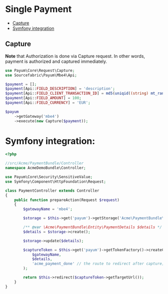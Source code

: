 # Single Payment

* [Capture](#capture)
* [Symfony integration](#symfony-integration)

## Capture

**Note** that Authorization is done via Capture request.
In other words, payment is authorized and captured immediately.

```php
use Payum\Core\Request\Capture;
use Sourcefabric\Payum\Mbe4\Api;

$payment = [];
$payment[Api::FIELD_DESCRIPTION] = 'description';
$payment[Api::FIELD_CLIENT_TRANSACTION_ID] = md5(uniqid((string) mt_rand(), true));
$payment[Api::FIELD_AMOUNT] = 100;
$payment[Api::FIELD_CURRENCY] = 'EUR';

$payum
    ->getGateway('mbe4')
    ->execute(new Capture($payment));
```

# Symfony integration:

```php
<?php

//src/Acme/PaymentBundle/Controller
namespace AcmeDemoBundle\Controller;

use Payum\Core\Security\SensitiveValue;
use Symfony\Component\HttpFoundation\Request;

class PaymentController extends Controller
{
    public function prepareAction(Request $request)
    {
        $gatewayName = 'mbe4';

        $storage = $this->get('payum')->getStorage('Acme\PaymentBundle\Entity\PaymentDetails');

        /** @var \Acme\PaymentBundle\Entity\PaymentDetails $details */
        $details = $storage->create();

        $storage->update($details);

        $captureToken = $this->get('payum')->getTokenFactory()->createCaptureToken(
            $gatewayName,
            $details,
            'acme_payment_done' // the route to redirect after capture;
        );

        return $this->redirect($captureToken->getTargetUrl());
    }
}

```